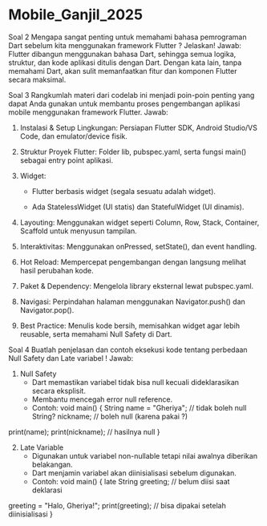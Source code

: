# Mobile_Ganjil_2025
Soal 2
Mengapa sangat penting untuk memahami bahasa pemrograman Dart sebelum kita menggunakan framework Flutter ? Jelaskan!
Jawab: Flutter dibangun menggunakan bahasa Dart, sehingga semua logika, struktur, dan kode aplikasi ditulis dengan Dart. Dengan kata lain, tanpa memahami Dart, akan sulit memanfaatkan fitur dan komponen Flutter secara maksimal.

Soal 3
Rangkumlah materi dari codelab ini menjadi poin-poin penting yang dapat Anda gunakan untuk membantu proses pengembangan aplikasi mobile menggunakan framework Flutter.
Jawab: 
1. Instalasi & Setup Lingkungan: Persiapan Flutter SDK, Android Studio/VS Code, dan emulator/device fisik.

2. Struktur Proyek Flutter: Folder lib, pubspec.yaml, serta fungsi main() sebagai entry point aplikasi.

3. Widget:

    - Flutter berbasis widget (segala sesuatu adalah widget).

    - Ada StatelessWidget (UI statis) dan StatefulWidget (UI dinamis).

4. Layouting: Menggunakan widget seperti Column, Row, Stack, Container, Scaffold untuk menyusun tampilan.

5. Interaktivitas: Menggunakan onPressed, setState(), dan event handling.

6. Hot Reload: Mempercepat pengembangan dengan langsung melihat hasil perubahan kode.

7. Paket & Dependency: Mengelola library eksternal lewat pubspec.yaml.

8. Navigasi: Perpindahan halaman menggunakan Navigator.push() dan Navigator.pop().

9. Best Practice: Menulis kode bersih, memisahkan widget agar lebih reusable, serta memahami Null Safety di Dart.

Soal 4
Buatlah penjelasan dan contoh eksekusi kode tentang perbedaan Null Safety dan Late variabel !
Jawab: 
1. Null Safety
    - Dart memastikan variabel tidak bisa null kecuali dideklarasikan secara eksplisit.
    - Membantu mencegah error null reference.
    - Contoh:
void main() {
  String name = "Gheriya";    // tidak boleh null
  String? nickname;        // boleh null (karena pakai ?)
  
  print(name);
  print(nickname); // hasilnya null
}


2. Late Variable
    - Digunakan untuk variabel non-nullable tetapi nilai awalnya diberikan belakangan.
    - Dart menjamin variabel akan diinisialisasi sebelum digunakan.
    - Contoh:
void main() {
  late String greeting; // belum diisi saat deklarasi
  
  greeting = "Halo, Gheriya!";
  print(greeting); // bisa dipakai setelah diinisialisasi
}